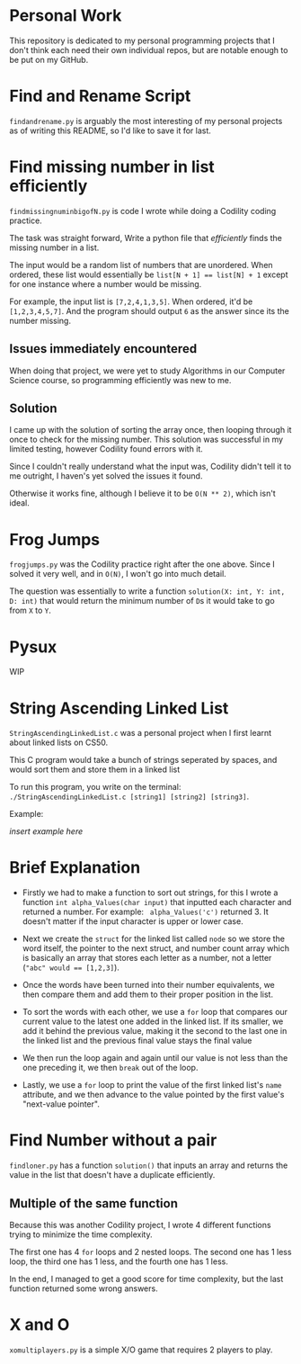 # Personal Work
This repository is dedicated to my personal programming projects that I don't think each need their own individual repos, but are notable enough to be put on my GitHub.

# Find and Rename Script

```findandrename.py``` is arguably the most interesting of my personal projects as of writing this README, so I'd like to save it for last.

# Find missing number in list efficiently
```findmissingnuminbigofN.py``` is code I wrote while doing a Codility coding practice.

The task was straight forward, Write a python file that *efficiently* finds the missing number in a list.

The input would be a random list of numbers that are unordered. When ordered, these list would essentially be ```list[N + 1] == list[N] + 1``` except for one instance where a number would be missing.

For example, the input list is ```[7,2,4,1,3,5]```. When ordered, it'd be ```[1,2,3,4,5,7]```. And the program should output ```6``` as the answer since its the number missing.

## Issues immediately encountered

When doing that project, we were yet to study Algorithms in our Computer Science course, so programming efficiently was new to me.

## Solution

I came up with the solution of sorting the array once, then looping through it once to check for the missing number.
This solution was successful in my limited testing, however Codility found errors with it.


Since I couldn't really understand what the input was, Codility didn't tell it to me outright, I haven's yet solved the issues it found.


Otherwise it works fine, although I believe it to be ```O(N ** 2)```, which isn't ideal.




# Frog Jumps

```frogjumps.py``` was the Codility practice right after the one above. Since I solved it very well, and in ```O(N)```, I won't go into much detail.


The question was essentially to write a function ```solution(X: int, Y: int, D: int)``` that would return the minimum number of ```D```s it would take to go from ```X``` to ```Y```.


# Pysux

WIP

# String Ascending Linked List
```StringAscendingLinkedList.c``` was a personal project when I first learnt about linked lists on CS50.


This C program would take a bunch of strings seperated by spaces, and would sort them and store them in a linked list


To run this program, you write on the terminal: ```./StringAscendingLinkedList.c [string1] [string2] [string3]```.

Example:


*insert example here*

# Brief Explanation


-   Firstly we had to make a function to sort out strings, for this I wrote a function ```int alpha_Values(char input)``` that inputted each character and returned a number. For example: ``` alpha_Values('c')``` returned 3. It doesn't matter if the input character is upper or lower case.

-   Next we create the ```struct``` for the linked list called ```node``` so we store the word itself, the pointer to the next struct, and number count array which is basically an array that stores each letter as a number, not a letter (```"abc" would == [1,2,3]```).

-   Once the words have been turned into their number equivalents, we then compare them and add them to their proper position in the list.

-   To sort the words with each other, we use a ```for``` loop that compares our current value to the latest one added in the linked list.
If its smaller, we add it behind the previous value, making it the second to the last one in the linked list and the previous final value stays the final value

-   We then run the loop again and again until our value is not less than the one preceding it, we then ```break``` out of the loop.


-   Lastly, we use a ```for``` loop to print the value of the first linked list's ```name``` attribute, and we then advance to the value pointed by the first value's "next-value pointer".




# Find Number without a pair

```findloner.py``` has a function ```solution()``` that inputs an array and returns the value in the list that doesn't have a duplicate efficiently.

## Multiple of the same function

Because this was another Codility project, I wrote 4 different functions trying to minimize the time complexity.


The first one has 4 ```for``` loops and 2 nested loops. The second one has 1 less loop, the third one has 1 less, and the fourth one has 1 less.


In the end, I managed to get a good score for time complexity, but the last function returned some wrong answers.



# X and O
```xomultiplayers.py``` is a simple X/O game that requires 2 players to play.